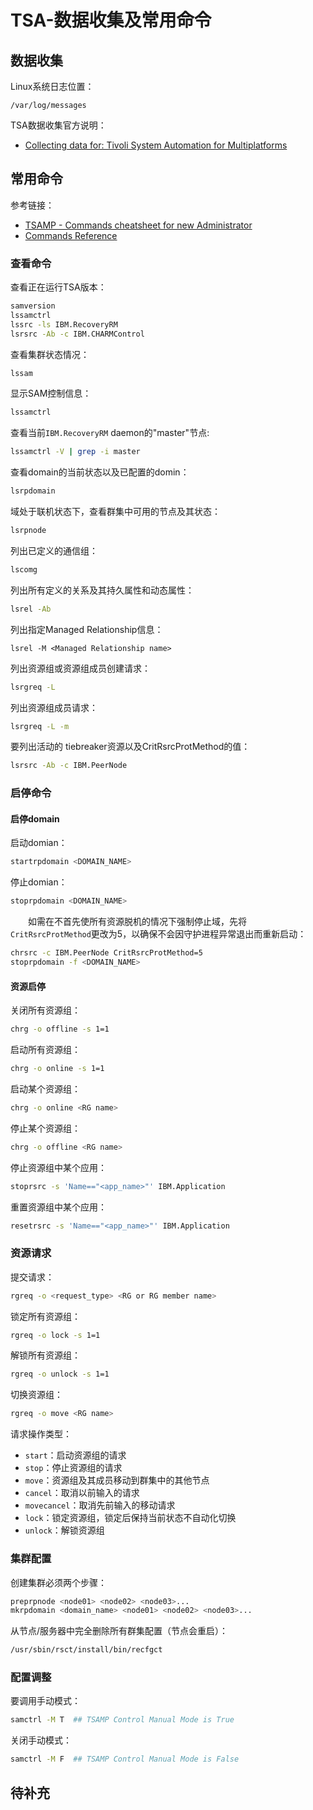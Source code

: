 # TSA-数据收集及常用命令
## 数据收集
Linux系统日志位置：
```
/var/log/messages
```
TSA数据收集官方说明：
- [Collecting data for: Tivoli System Automation for Multiplatforms](https://www.ibm.com/support/pages/collecting-data-tivoli-system-automation-multiplatforms)

## 常用命令
参考链接：
- [TSAMP - Commands cheatsheet for new Administrator ](https://www.ibm.com/support/pages/tsamp-commands-cheatsheet-new-administrator)
- [Commands Reference](https://www.ibm.com/docs/en/tsafm/4.1.1?topic=reference-commands)

### 查看命令
查看正在运行TSA版本：
```sh
samversion
lssamctrl
lssrc -ls IBM.RecoveryRM
lsrsrc -Ab -c IBM.CHARMControl
```
查看集群状态情况：
```sh
lssam
```
显示SAM控制信息：
```sh
lssamctrl
```
查看当前`IBM.RecoveryRM` daemon的"master"节点:
```sh
lssamctrl -V | grep -i master
```
查看domain的当前状态以及已配置的domin：
```sh
lsrpdomain
```
域处于联机状态下，查看群集中可用的节点及其状态：
```sh
lsrpnode
```
列出已定义的通信组：
```sh
lscomg
```
列出所有定义的关系及其持久属性和动态属性：
```sh
lsrel -Ab
```
列出指定Managed Relationship信息：
```
lsrel -M <Managed Relationship name>
```
列出资源组或资源组成员创建请求：
```sh
lsrgreq -L
```
列出资源组成员请求：
```sh
lsrgreq -L -m
```
要列出活动的 tiebreaker资源以及CritRsrcProtMethod的值：
```sh
lsrsrc -Ab -c IBM.PeerNode
```
### 启停命令
#### 启停domain
启动domian：
```sh
startrpdomain <DOMAIN_NAME>
```
停止domian：
```sh
stoprpdomain <DOMAIN_NAME>
```
&#8195;&#8195;如需在不首先使所有资源脱机的情况下强制停止域，先将`CritRsrcProtMethod`更改为5，以确保不会因守护进程异常退出而重新启动：
```sh
chrsrc -c IBM.PeerNode CritRsrcProtMethod=5
stoprpdomain -f <DOMAIN_NAME>
```
#### 资源启停
关闭所有资源组：
```sh
chrg -o offline -s 1=1
```
启动所有资源组：
```sh
chrg -o online -s 1=1
```
启动某个资源组：
```sh
chrg -o online <RG name>
```
停止某个资源组：
```sh
chrg -o offline <RG name>
```
停止资源组中某个应用：
```sh
stoprsrc -s 'Name=="<app_name>"' IBM.Application
```
重置资源组中某个应用：
```sh
resetrsrc -s 'Name=="<app_name>"' IBM.Application
```
### 资源请求
提交请求：
```sh
rgreq -o <request_type> <RG or RG member name>
```
锁定所有资源组：
```sh
rgreq -o lock -s 1=1
```
解锁所有资源组：
```sh
rgreq -o unlock -s 1=1
```
切换资源组：
```sh
rgreq -o move <RG name>
```
请求操作类型：
- `start`：启动资源组的请求
- `stop`：停止资源组的请求
- `move`：资源组及其成员移动到群集中的其他节点
- `cancel`：取消以前输入的请求
- `movecancel`：取消先前输入的移动请求
- `lock`：锁定资源组，锁定后保持当前状态不自动化切换
- `unlock`：解锁资源组

### 集群配置
创建集群必须两个步骤：
```sh
preprpnode <node01> <node02> <node03>...
mkrpdomain <domain_name> <node01> <node02> <node03>...
```
从节点/服务器中完全删除所有群集配置（节点会重启）：
```sh
/usr/sbin/rsct/install/bin/recfgct
```
### 配置调整
要调用手动模式：
```sh
samctrl -M T  ## TSAMP Control Manual Mode is True
```
关闭手动模式：
```sh
samctrl -M F  ## TSAMP Control Manual Mode is False
```
## 待补充